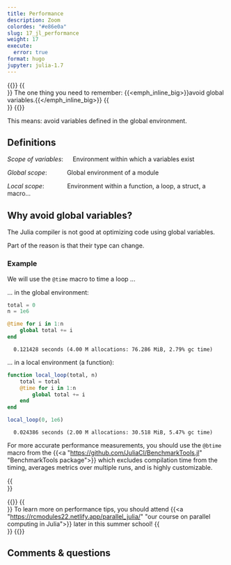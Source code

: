```yaml
---
title: Performance
description: Zoom
colordes: "#e86e0a"
slug: 17_jl_performance
weight: 17
execute:
  error: true
format: hugo
jupyter: julia-1.7
---
```




{{<def>}}
{{<br size="1">}}
The one thing you need to remember: {{<emph_inline_big>}}avoid global variables.{{</emph_inline_big>}}
{{<br size="1">}}
{{</def>}}

This means: avoid variables defined in the global environment.

## Definitions

*Scope of variables*:   Environment within which a variables exist

*Global scope*:    Global environment of a module

*Local scope*:     Environment within a function, a loop, a struct, a macro...

## Why avoid global variables?

The Julia compiler is not good at optimizing code using global variables.

Part of the reason is that their type can change.

### Example

We will use the `@time` macro to time a loop ...

... in the global environment:

``` julia
total = 0
n = 1e6

@time for i in 1:n
    global total += i
end
```

      0.121428 seconds (4.00 M allocations: 76.286 MiB, 2.79% gc time)

... in a local environment (a function):

``` julia
function local_loop(total, n)
    total = total
    @time for i in 1:n
        global total += i
    end
end

local_loop(0, 1e6)
```

      0.024386 seconds (2.00 M allocations: 30.518 MiB, 5.47% gc time)

For more accurate performance measurements, you should use the `@btime` macro from the {{<a "https://github.com/JuliaCI/BenchmarkTools.jl" "BenchmarkTools package">}} which excludes compilation time from the timing, averages metrics over multiple runs, and is highly customizable.

{{<br size="4">}}

{{<def>}}
{{<br size="1">}}
To learn more on performance tips, you should attend {{<a "https://rcmodules22.netlify.app/parallel_julia/" "our course on parallel computing in Julia">}} later in this summer school!
{{<br size="1">}}
{{</def>}}

## Comments & questions
